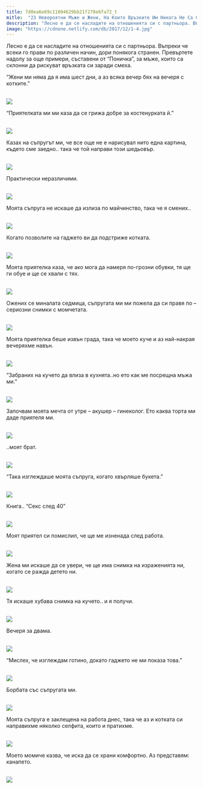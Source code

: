 ```yaml
---
title: 7d0ea6e69c11004629bb21f278e6fa72_t
mitle:  "23 Невероятни Мъже и Жени, На Които Връзките Им Никога Не Са Скучни!"
description: "Лесно е да се насладите на отношенията си с партньора. Въпреки че всеки го прави по различен начин, дори понякога странен. Превъртете надолу за още примери, съставен"
image: "https://cdnone.netlify.com/db/2017/12/1-4.jpg"
---
```


 <p>Лесно е да се насладите на отношенията си с партньора. Въпреки че всеки го прави по различен начин, дори понякога странен. Превъртете надолу за още примери, съставени от “Поничка”, за мъже, които са склонни да рискуват връзката си заради смеха.</p>      <p>“Жени ми няма да я има шест дни, а аз всяка вечер бях на вечеря с котките.”</p> <p> <br/><img src="https://cdnone.netlify.com/db/2017/12/1-4.jpg"/><br/></p> <p>“Приятелката ми ми каза да се грижа добре за костенурката й.”</p>      <p> <br/><img src="https://cdnone.netlify.com/db/2017/12/2-4.jpg"/><br/></p> <p>Казах на съпругът ми, че все още не е нарисувал нито една картина, където сме заедно.. така че той направи този шедьовър.</p> <p> <br/><img src="https://cdnone.netlify.com/db/2017/12/3-4.jpg"/><br/></p> <p>Практически неразличими.</p>      <p> <br/><img src="https://cdnone.netlify.com/db/2017/12/4-4.jpg"/><br/></p> <p>Моята съпруга не искаше да излиза по майчинство, така че я смених..</p> <p> <br/><img src="https://cdnone.netlify.com/db/2017/12/5-4.jpg"/><br/></p> <p>Когато позволите на гаджето ви да подстриже котката.</p> <p> <br/><img src="https://cdnone.netlify.com/db/2017/12/6-4.jpg"/><br/></p> <p>Моята приятелка каза, че ако мога да намеря по-грозни обувки, тя ще ги обуе и ще се хвали с тях.</p>      <p> <br/><img src="https://cdnone.netlify.com/db/2017/12/7-4.jpg"/><br/></p> <p>Ожених се миналата седмица, съпругата ми ми пожела да си правя по – сериозни снимки с момчетата.</p> <p> <br/><img src="https://cdnone.netlify.com/db/2017/12/8-4.jpg"/><br/></p> <p>Моята приятелка беше извън града, така че моето куче и аз най-накрая вечеряхме навън.</p>      <p> <br/><img src="https://cdnone.netlify.com/db/2017/12/10-4.jpg"/><br/></p> <p>“Забраних на кучето да влиза в кухнята..но ето как ме посрещна мъжа ми.”</p> <p> <br/><img src="https://cdnone.netlify.com/db/2017/12/11-4.jpg"/><br/></p> <p>Започвам моята мечта от утре – акушер – гинеколог. Ето каква торта ми даде приятеля ми.</p> <p> <br/><img src="https://cdnone.netlify.com/db/2017/12/12-4.jpg"/><br/></p> <p>..моят брат.</p> <p> <br/><img src="https://cdnone.netlify.com/db/2017/12/13-4.jpg"/><br/></p> <p>“Така изглеждаше моята съпруга, когато хвърляше букета.”</p> <p> <br/><img src="https://cdnone.netlify.com/db/2017/12/14-4.jpg"/><br/></p> <p>Книга.. “Секс след 40”</p> <p> <br/><img src="https://cdnone.netlify.com/db/2017/12/15-4.jpg"/><br/></p> <p>Моят приятел си помислил, че ще ме изненада след работа.</p> <p> <br/><img src="https://cdnone.netlify.com/db/2017/12/16-4.jpg"/><br/></p> <p>Жена ми искаше да се увери, че ще има снимка на израженията ни, когато се ражда детето ни.</p> <p> <br/><img src="https://cdnone.netlify.com/db/2017/12/17-4.jpg"/><br/></p> <p>Тя искаше хубава снимка на кучето.. и я получи.</p> <p> <br/><img src="https://cdnone.netlify.com/db/2017/12/18-4.jpg"/><br/></p> <p>Вечеря за двама.</p> <p> <br/><img src="https://cdnone.netlify.com/db/2017/12/19-4.jpg"/><br/></p> <p>“Мислех, че изглеждам готино, докато гаджето не ми показа това.”</p> <p> <br/><img src="https://cdnone.netlify.com/db/2017/12/20-4.jpg"/><br/></p> <p>Борбата със съпругата ми.</p> <p> <br/><img src="https://cdnone.netlify.com/db/2017/12/21-4.jpg"/><br/></p> <p>Моята съпруга е заклещена на работа днес, така че аз и котката си направихме няколко селфита, които и пратихме.</p> <p> <br/><img src="https://cdnone.netlify.com/db/2017/12/22-3.jpg"/><br/></p> <p>Моето момиче казва, че иска да се храни комфортно. Аз представям: канапето.</p> <p> <br/><img src="https://cdnone.netlify.com/db/2017/12/23-3.jpg"/><br/></p>       